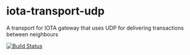 # iota-transport-udp
A transport for IOTA gateway that uses UDP for delivering transactions between neighbours

[![Build Status](https://travis-ci.org/alexpods/iota-transport-udp.svg?branch=master)](https://travis-ci.org/alexpods/iota-transport-udp)
